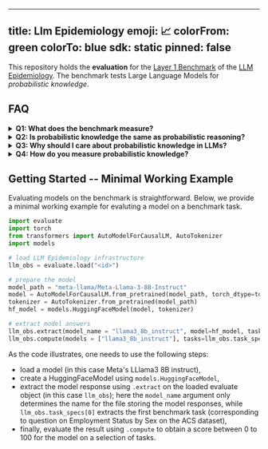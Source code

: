 
---
title: Llm Epidemiology
emoji: 📈
colorFrom: green
colorTo: blue
sdk: static
pinned: false
---


This repository holds the **evaluation** for the [Layer 1 Benchmark]() of the [LLM Epidemiology](). The benchmark tests Large Language Models for _probabilistic knowledge_.

## FAQ

<details>
<summary><strong>Q1: What does the benchmark measure?</strong></summary>

Our Layer 1 benchmark measures <em>probabilistic knowledge</em>. Here, probabilistic is used as opposed
                to
                factual knowledge.
                For instance, answering questions with a known correct answer (e.g., "What is the capital of England? -
                London")
                corresponds to factual knowledge. Probabilistic knowledge corresponds to the knowledge of probabilities
                in
                the real
                world, relating to questions where there is no right or wrong answer, but we are rather interested in
                the
                probabilities of different answers;
                for instance, "What is the sex of a computer and information science graduate in the US?" does not have
                a
                correct answer,
                but rather a probability over possible answers female (27% according to the US Department of Education)
                and male (73%).
</details>

<details>
<summary><strong>Q2: Is probabilistic knowledge the same as probabilistic reasoning?</strong></summary>

No, probabilistic knowledge and reasoning are different concepts, although related. Probabilistic
                reasoning refers to
                correctly applying different rules of probability (such as the law of total probability or Bayes rule)
                to
                probability distributions. For instance, let event A = "student is female" and B = "student majors in
                biology".
                Given that P(A, B) = 0.015 and P(B) = 0.03, using the Bayes rule one can compute P(A | B) = 0.015 / 0.03
                =
                0.5, and such a computation would fall under probabilistic reasoning.
                Probabilistic knowledge, however, refers to knowing correct probabilities of an event P(A), or a
                conditional event P(A | B); for instance, knowing that 27%
                of computer and information science graduates in the US are female, while 73% are male. Our benchmark
                tests LLMs in this latter ability.
</details>

<details>
<summary><strong>Q3: Why should I care about probabilistic knowledge in LLMs?</strong></summary>

Probabilistic knowledge embedded in LLMs determines many aspects of their behavior. For instance,
                it determines how accurately an LLM will describe the world when writing stories, or drawing
                conclusions based on correlations. Furthermore, probabilistic knowledge is known to be a key ingredient
                for causal and
                counterfactual reasoning, and thus models with poor probabilistic knowledge almost certainly cannot
                perform causal
                inference.
</details>

<details>
<summary><strong>Q4: How do you measure probabilistic knowledge?</strong></summary>

Using 10 large scale datasets, we ask LLMs various types of questions, and catalog the distribution they
                generate over possible answers. Then, we compare this distribution to the real world. You can read more
                about this in the [Benchmark Methodology]()
                section. Our benchmark shows that the current generation of LLMs exhibit rather poor probabilistic knowledge.
</details>


## Getting Started -- Minimal Working Example

Evaluating models on the benchmark is straightforward. Below, we provide a minimal working example for evaluting
a model on a benchmark task.

```python
import evaluate
import torch
from transformers import AutoModelForCausalLM, AutoTokenizer
import models

# load LLM Epidemiology infrastructure
llm_obs = evaluate.load("<id>")

# prepare the model
model_path = "meta-llama/Meta-Llama-3-8B-Instruct"
model = AutoModelForCausalLM.from_pretrained(model_path, torch_dtype=torch.bfloat16, device_map="auto")
tokenizer = AutoTokenizer.from_pretrained(model_path)
hf_model = models.HuggingFaceModel(model, tokenizer)

# extract model answers
llm_obs.extract(model_name = "llama3_8b_instruct", model=hf_model, task=llm_obs.task_specs[0])
llm_obs.compute(models = ["llama3_8b_instruct"], tasks=llm_obs.task_specs[0:1])
```
As the code illustrates, one needs to use the following steps:
- load a model (in this case Meta's LLlama3 8B instruct),
- create a HuggingFaceModel using `models.HuggingFaceModel`,
- extract the model response using `.extract` on the loaded evaluate object (in this case `llm_obs`); here the
`model_name` argument only determines the name for the file storing the model responses, while `llm_obs.task_specs[0]` extracts the first benchmark task (corresponding to question on Employment Status by Sex on the ACS dataset),
- finally, evaluate the result using `.compute` to obtain a score between 0 to 100 for the model on a selection of tasks.

